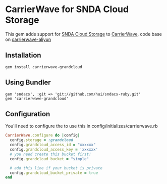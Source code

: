 # CarrierWave for SNDA Cloud Storage

This gem adds support for [SNDA Cloud Storage](http://oss.grandcloud.com) to [CarrierWave](https://github.com/jnicklas/carrierwave/), code base on [carrierwave-aliyun](https://github.com/huacnlee/carrierwave-aliyun)

## Installation

    gem install carrierwave-grandcloud

## Using Bundler

    gem 'sndacs', :git => 'git://github.com/hui/sndacs-ruby.git'
    gem 'carrierwave-grandcloud'

## Configuration

You'll need to configure the to use this in config/initializes/carrierwave.rb

```ruby
CarrierWave.configure do |config|
  config.storage = :grandcloud
  config.grandcloud_access_id = "xxxxxx"
  config.grandcloud_access_key = 'xxxxxx'
  # you need create this bucket first!
  config.grandcloud_bucket = "simple"

  # add this line if your bucket is private
  config.grandcloud_bucket_private = true
end
```